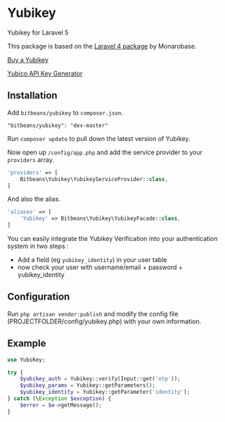 # Yubikey

Yubikey for Laravel 5

This package is based on the [Laravel 4 package](https://github.com/Monarobase/Yubikey) by Monarobase.


[Buy a Yubikey](https://store.yubico.com)

[Yubico API Key Generator](https://upgrade.yubico.com/getapikey/)


## Installation

Add `bitbeans/yubikey` to `composer.json`.
```
"bitbeans/yubikey": "dev-master"
```

Run `composer update` to pull down the latest version of Yubikey.

Now open up `/config/app.php` and add the service provider to your `providers` array.
```php
'providers' => [
	Bitbeans\Yubikey\YubikeyServiceProvider::class,
]
```

And also the alias.
```php
'aliases' => [
	'Yubikey' => Bitbeans\Yubikey\YubikeyFacade::class,
]
```

You can easily integrate the Yubikey Verification into your authentication system in two steps :
- Add a field (eg `yubikey_identity`) in your user table
- now check your user with username/email + password + yubikey_identity


## Configuration

Run `php artisan vendor:publish` and modify the config file (PROJECTFOLDER/config/yubikey.php) with your own information.


## Example

```php
use YubiKey;

try {
	$yubikey_auth = Yubikey::verify(Input::get('otp'));
	$yubikey_params = Yubikey::getParameters();
	$yubikey_identity = Yubikey::getParameter('identity');
} catch (\Exception $exception) {
	$error = $e->getMessage();
}
```
